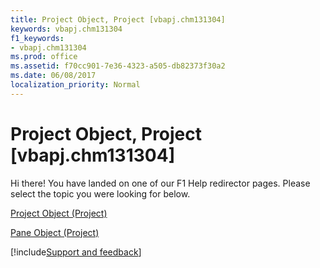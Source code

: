 ```yaml
---
title: Project Object, Project [vbapj.chm131304]
keywords: vbapj.chm131304
f1_keywords:
- vbapj.chm131304
ms.prod: office
ms.assetid: f70cc901-7e36-4323-a505-db82373f30a2
ms.date: 06/08/2017
localization_priority: Normal
---
```



# Project Object, Project [vbapj.chm131304]

Hi there! You have landed on one of our F1 Help redirector pages. Please select the topic you were looking for below.

[Project Object (Project)](http://msdn.microsoft.com/library/855c1ad9-0e84-f274-9e0e-2424e7cab447%28Office.15%29.aspx)

[Pane Object (Project)](http://msdn.microsoft.com/library/a6995e47-c0a0-2c5e-269f-d7a59d20f982%28Office.15%29.aspx)

[!include[Support and feedback](~/includes/feedback-boilerplate.md)]